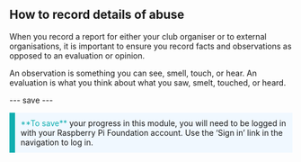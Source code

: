 ## How to record details of abuse

When you record a report for either your club organiser or to external organisations, it is important to ensure you record facts and observations as opposed to an evaluation or opinion.

An observation is something you can see, smell, touch, or hear. An evaluation is what you think about what you saw, smelt, touched, or heard.

--- save ---

<p style="border-left: solid; border-width:10px; border-color: #0faeb0; background-color: aliceblue; padding: 10px;">
<span style="color: #0faeb0">**To save**</span> your progress in this module, you will need to be logged in with your Raspberry Pi Foundation account. Use the ‘Sign in’ link in the navigation to log in.
</p>
